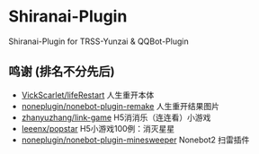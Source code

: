 # Shiranai-Plugin
Shiranai-Plugin for TRSS-Yunzai & QQBot-Plugin

<!-- ## TODO

|游戏名|可能实现的方式|
| - | - |
| 找不同 | 发送两遍按钮 |
| 俄罗斯方块 | 两排(不一定会实现) |
| 象棋 | 上下 | -->

## 鸣谢 (排名不分先后)

- [VickScarlet/lifeRestart](https://github.com/VickScarlet/lifeRestart) 人生重开本体
- [noneplugin/nonebot-plugin-remake](https://github.com/noneplugin/nonebot-plugin-remake) 人生重开结果图片
- [zhanyuzhang/link-game](https://github.com/zhanyuzhang/link-game) H5消消乐（连连看）小游戏
- [leeenx/popstar](https://github.com/leeenx/popstar) H5小游戏100例：消灭星星
- [noneplugin/nonebot-plugin-minesweeper](https://github.com/noneplugin/nonebot-plugin-minesweeper) Nonebot2 扫雷插件